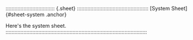 ::::::::::::::::::::::::::::::::: {.sheet} ::::::::::::::::::::::::::::::::::::::::::::::::
[System Sheet]{#sheet-system .anchor}

Here's the system sheet.
:::::::::::::::::::::::::::::::::::::::::::::::::::::::::::::::::::::::::::::::::::::::::::::::

